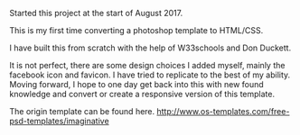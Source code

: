 Started this project at the start of August 2017.

This is my first time converting a photoshop template to HTML/CSS. 

I have built this from scratch with the help of W33schools and Don Duckett.  

It is not perfect, there are some design choices I added myself, mainly the facebook icon and favicon. I have tried to replicate to the best of my ability. Moving forward, I hope to one day get back into this with new found knowledge and convert or create a responsive version of this template.


The origin template can be found here.
http://www.os-templates.com/free-psd-templates/imaginative
